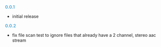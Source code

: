 
**<span style="color:#56adda">0.0.1</span>**
- initial release

**<span style="color:#56adda">0.0.2</span>**
- fix file scan test to ignore files that already have a 2 channel, stereo aac stream
